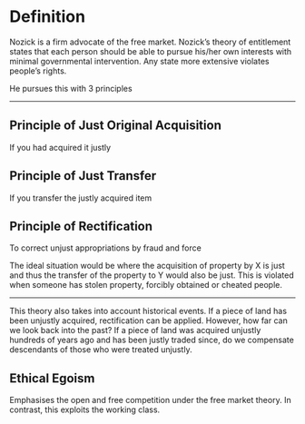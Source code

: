# Definition
Nozick is a firm advocate of the free market. Nozick’s theory of entitlement states that each person should be able to pursue his/her own interests with minimal governmental intervention. Any state more extensive violates people’s rights.

He pursues this with 3 principles

-----
## Principle of Just Original Acquisition
If you had acquired it justly

## Principle of Just Transfer
If you transfer the justly acquired item

## Principle of Rectification
To correct unjust appropriations by fraud and force

The ideal situation would be where the acquisition of property by X is just and thus the transfer of the property to Y would also be just. This is violated when someone has stolen property, forcibly obtained or cheated people.

-----
This theory also takes into account historical events. If a piece of land has been unjustly acquired, rectification can be applied. However, how far can we look back into the past? If a piece of land was acquired unjustly hundreds of years ago and has been justly traded since, do we compensate descendants of those who were treated unjustly.

## Ethical Egoism
Emphasises the open and free competition under the free market theory. In contrast, this exploits the working class.